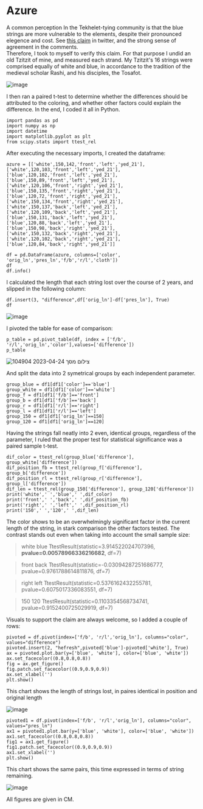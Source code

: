 # Azure
A common perception In the Tekhelet-tying community is that the blue strings are more vulnerable to the elements, despite their pronounced elegence and cost.
See [this claim](https://twitter.com/shalom_kahana/status/1631060881772609539?t=ZT7xLtskc37uN5zoCoaXeA&s=19) in twitter, and the strong sense of agreement in the comments.  
Therefore, I took to myself to verify this claim.
For that purpose I undid an old Tzitzit of mine, and measured each strand.
My Tzitzit's 16 strings were comprised equally of white and blue, in accordance to the tradition of the medieval scholar Rashi, and his disciples, the Tosafot.

![image](https://user-images.githubusercontent.com/131248454/233946185-c152daad-5cf9-433f-9909-5c33e3042d80.png)



I then ran a paired t-test to determine whether the differences should be attributed to the coloring, and whether other factors could explain the difference. In the end, I coded it all in Python.

    import pandas as pd
    import numpy as np
    import datetime
    import matplotlib.pyplot as plt
    from scipy.stats import ttest_rel

After executing the necessary imports, I created the dataframe:


    azure = [['white',150,142,'front','left','yed_21'],
    ['white',120,103,'front','left','yed_21'],
    ['blue',120,102,'front','left','yed_21'],
    ['blue',150,89,'front','left','yed_21'],
    ['white',120,106,'front','right','yed_21'],
    ['blue',150,135,'front','right','yed_21'],
    ['blue',120,72,'front','right','yed_21'],
    ['white',150,134,'front','right','yed_21'],
    ['white',150,137,'back','left','yed_21'],
    ['white',120,109,'back','left','yed_21'],
    ['blue',150,131,'back','left','yed_21'],
    ['blue',120,88,'back','left','yed_21'],
    ['blue',150,98,'back','right','yed_21'],
    ['white',150,132,'back','right','yed_21'],
    ['white',120,102,'back','right','yed_21'],
    ['blue',120,84,'back','right','yed_21']]
    
    df = pd.DataFrame(azure, columns=['color', 'orig_ln','pres_ln','f/b','r/l','cloth']) 
    df
    df.info()
    
I calculated the length that each string lost over the course of 2 years, and slipped in the following column:


    df.insert(3, "difference",df['orig_ln']-df['pres_ln'], True)
    df
![image](https://user-images.githubusercontent.com/131248454/233931497-cd2573b2-0715-47da-b7ff-617e55ff4f3b.png)

I pivoted the table for ease of comparison:


    p_table = pd.pivot_table(df, index = ['f/b', 'r/l','orig_ln','color'],values=['difference'])
    p_table
![צילום מסך 2023-04-24 104904](https://user-images.githubusercontent.com/131248454/233932734-129d09f9-ae54-4770-a9bc-05110d5911b9.png)

And split the data into 2 symetrical groups by each independent parameter.


    group_blue = df1[df1['color']=='blue']
    group_white = df1[df1['color']=='white']
    group_f = df1[df1['f/b']=='front']
    group_b = df1[df1['f/b']=='back']
    group_r = df1[df1['r/l']=='right']
    group_l = df1[df1['r/l']=='left']
    group_150 = df1[df1['orig_ln']==150]
    group_120 = df1[df1['orig_ln']==120]
    
 Having the strings fall neatly into 2 even, identical groups, regardless of the parameter, I ruled that the proper test for statistical significance was a paired sample t-test.
 
 
    dif_color = ttest_rel(group_blue['difference'], group_white['difference'])
    dif_position_fb = ttest_rel(group_f['difference'], group_b['difference'])
    dif_position_rl = ttest_rel(group_r['difference'], group_l['difference'])
    dif_len = ttest_rel(group_150['difference'], group_120['difference'])
    print('white',' ','blue',' ',dif_color)
    print('front',' ','back',' ',dif_position_fb)
    print('right',' ','left',' ',dif_position_rl)
    print('150',' ','120',' ',dif_len)

The color shows to be an overwhelmingly significant factor in the current length of the string, in stark comparison the other factors tested.
The contrast stands out even when taking into account the small sample size:

>white   blue   TtestResult(statistic=3.914522024707396, **pvalue=0.00578966336216682**, df=7)

>front   back   TtestResult(statistic=-0.03094287251686777, pvalue=0.9761788614811876, df=7)

>right   left   TtestResult(statistic=0.5376162432255781, pvalue=0.6075017336083551, df=7)

>150   120   TtestResult(statistic=0.1103354568734741, pvalue=0.9152400725029919, df=7)

Visuals to support the claim are always welcome, so I added a couple of rows:


    pivoted = df.pivot(index=['f/b', 'r/l','orig_ln'], columns="color", values="difference")
    pivoted.insert(2, "hefresh",pivoted['blue']-pivoted['white'], True)
    ax = pivoted.plot.bar(y=['blue', 'white'], color=['blue', 'white'])
    ax.set_facecolor((0.8,0.8,0.8))
    fig = ax.get_figure()
    fig.patch.set_facecolor((0.9,0.9,0.9))
    ax.set_xlabel('')
    plt.show()
    

This chart shows the length of strings lost, in paires identical in position and original length

![image](https://user-images.githubusercontent.com/131248454/233987897-909e6e6b-5d72-4fde-804b-8ee406b85a8f.png)


    pivoted1 = df.pivot(index=['f/b', 'r/l','orig_ln'], columns="color", values="pres_ln")
    ax1 = pivoted1.plot.bar(y=['blue', 'white'], color=['blue', 'white'])
    ax1.set_facecolor((0.8,0.8,0.8))
    fig1 = ax1.get_figure()
    fig1.patch.set_facecolor((0.9,0.9,0.9))
    ax1.set_xlabel('')
    plt.show()
    



This chart shows the same pairs, this time expressed in terms of string remaining.


![image](https://user-images.githubusercontent.com/131248454/233988101-1f5b5c7b-1ff9-4ff6-8dd6-5d65c61ab332.png)

All figures are given in CM.



